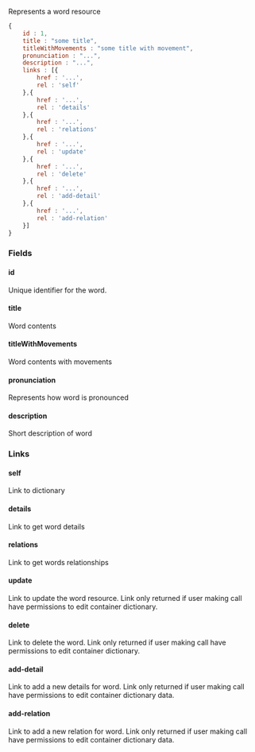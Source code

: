 Represents a word resource


``` javascript
{
    id : 1,
    title : "some title",
    titleWithMovements : "some title with movement",
    pronunciation : "...",
    description : "...",
    links : [{
        href : '...',
        rel : 'self'
    },{
        href : '...',
        rel : 'details'
    },{
        href : '...',
        rel : 'relations'
    },{
        href : '...',
        rel : 'update'
    },{
        href : '...',
        rel : 'delete'
    },{
        href : '...',
        rel : 'add-detail'
    },{
        href : '...',
        rel : 'add-relation'
    }]
}
```

### Fields

#### id
 
Unique identifier for the word.

#### title

Word contents

#### titleWithMovements

Word contents with movements

#### pronunciation

Represents how word is pronounced

#### description

Short description of word


### Links

#### self

Link to dictionary

#### details

Link to get word details

#### relations

Link to get words relationships

#### update

Link to update the word resource. Link only returned if user making call have permissions to edit container dictionary.

#### delete

Link to delete the word. Link only returned if user making call have permissions to edit container dictionary.

#### add-detail

Link to add a new details for word. Link only returned if user making call have permissions to edit container dictionary data.

#### add-relation

Link to add a new relation for word. Link only returned if user making call have permissions to edit container dictionary data.